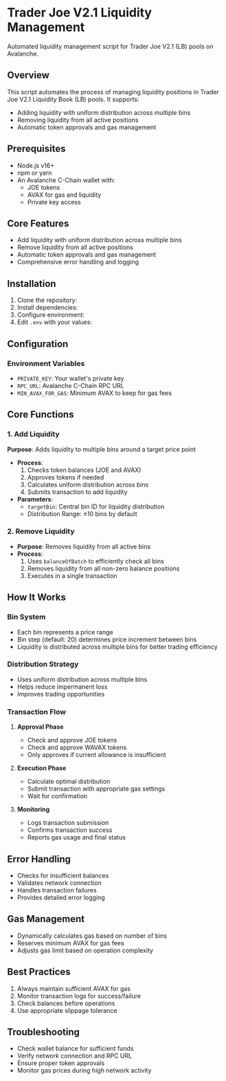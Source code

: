 # Trader Joe V2.1 Liquidity Management

Automated liquidity management script for Trader Joe V2.1 (LB) pools on Avalanche.

## Overview

This script automates the process of managing liquidity positions in Trader Joe V2.1 Liquidity Book (LB) pools. It supports:
- Adding liquidity with uniform distribution across multiple bins
- Removing liquidity from all active positions
- Automatic token approvals and gas management

## Prerequisites

- Node.js v16+
- npm or yarn
- An Avalanche C-Chain wallet with:
  - JOE tokens
  - AVAX for gas and liquidity
  - Private key access

## Core Features
- Add liquidity with uniform distribution across multiple bins
- Remove liquidity from all active positions
- Automatic token approvals and gas management
- Comprehensive error handling and logging

## Installation

1. Clone the repository:
2. Install dependencies:
3. Configure environment:
4. Edit `.env` with your values:

## Configuration

### Environment Variables
- `PRIVATE_KEY`: Your wallet's private key
- `RPC_URL`: Avalanche C-Chain RPC URL
- `MIN_AVAX_FOR_GAS`: Minimum AVAX to keep for gas fees

## Core Functions

### 1. Add Liquidity

 **Purpose**: Adds liquidity to multiple bins around a target price point
- **Process**:
  1. Checks token balances (JOE and AVAX)
  2. Approves tokens if needed
  3. Calculates uniform distribution across bins
  4. Submits transaction to add liquidity
- **Parameters**:
  - `targetBin`: Central bin ID for liquidity distribution
  - Distribution Range: ±10 bins by default

### 2. Remove Liquidity
- **Purpose**: Removes liquidity from all active bins
- **Process**:
  1. Uses `balanceOfBatch` to efficiently check all bins
  2. Removes liquidity from all non-zero balance positions
  3. Executes in a single transaction

## How It Works

### Bin System
- Each bin represents a price range
- Bin step (default: 20) determines price increment between bins
- Liquidity is distributed across multiple bins for better trading efficiency

### Distribution Strategy
- Uses uniform distribution across multiple bins
- Helps reduce impermanent loss
- Improves trading opportunities

### Transaction Flow
1. **Approval Phase**
   - Check and approve JOE tokens
   - Check and approve WAVAX tokens
   - Only approves if current allowance is insufficient

2. **Execution Phase**
   - Calculate optimal distribution
   - Submit transaction with appropriate gas settings
   - Wait for confirmation

3. **Monitoring**
   - Logs transaction submission
   - Confirms transaction success
   - Reports gas usage and final status

## Error Handling
- Checks for insufficient balances
- Validates network connection
- Handles transaction failures
- Provides detailed error logging

## Gas Management
- Dynamically calculates gas based on number of bins
- Reserves minimum AVAX for gas fees
- Adjusts gas limit based on operation complexity

## Best Practices
1. Always maintain sufficient AVAX for gas
2. Monitor transaction logs for success/failure
3. Check balances before operations
4. Use appropriate slippage tolerance


## Troubleshooting
- Check wallet balance for sufficient funds
- Verify network connection and RPC URL
- Ensure proper token approvals
- Monitor gas prices during high network activity

